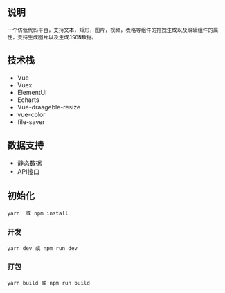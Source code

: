 ## 说明
```
一个仿低代码平台，支持文本，矩形，图片，视频，表格等组件的拖拽生成以及编辑组件的属性，支持生成图片以及生成JSON数据。
```


## 技术栈

+ Vue
+ Vuex
+ ElementUi
+ Echarts
+ Vue-draageble-resize
+ vue-color
+ file-saver



## 数据支持

+ 静态数据
+ API接口



## 初始化

```
yarn  或 npm install
```

### 开发

```
yarn dev 或 npm run dev
```

### 打包

```
yarn build 或 npm run build
```
